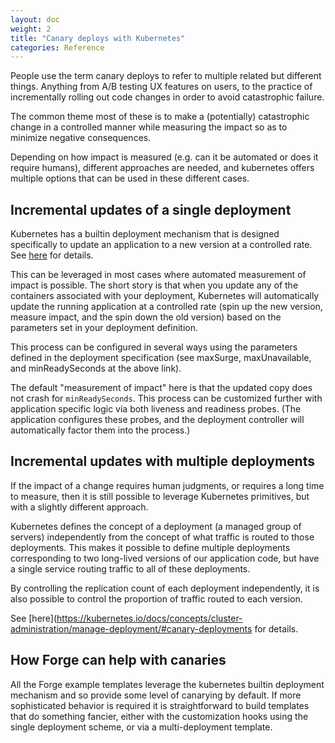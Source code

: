 ```yaml
---
layout: doc
weight: 2
title: "Canary deploys with Kubernetes"
categories: Reference
---
```

People use the term canary deploys to refer to multiple related but
different things. Anything from A/B testing UX features on users, to
the practice of incrementally rolling out code changes in order to
avoid catastrophic failure.

The common theme most of these is to make a (potentially) catastrophic
change in a controlled manner while measuring the impact so as to
minimize negative consequences.

Depending on how impact is measured (e.g. can it be automated or does
it require humans), different approaches are needed, and kubernetes
offers multiple options that can be used in these different cases.

## Incremental updates of a single deployment

Kubernetes has a builtin deployment mechanism that is designed
specifically to update an application to a new version at a controlled
rate. See
[here](https://kubernetes.io/docs/concepts/workloads/controllers/deployment/)
for details.

This can be leveraged in most cases where automated measurement of
impact is possible. The short story is that when you update any of the
containers associated with your deployment, Kubernetes will
automatically update the running application at a controlled rate
(spin up the new version, measure impact, and the spin down the old
version) based on the parameters set in your deployment definition.

This process can be configured in several ways using the parameters
defined in the deployment specification (see maxSurge, maxUnavailable,
and minReadySeconds at the above link).

The default "measurement of impact" here is that the updated copy does
not crash for `minReadySeconds`. This process can be customized further
with application specific logic via both liveness and readiness
probes. (The application configures these probes, and the deployment
controller will automatically factor them into the process.)

## Incremental updates with multiple deployments

If the impact of a change requires human judgments, or requires a long
time to measure, then it is still possible to leverage Kubernetes
primitives, but with a slightly different approach.

Kubernetes defines the concept of a deployment (a managed group of
servers) independently from the concept of what traffic is routed to
those deployments. This makes it possible to define multiple
deployments corresponding to two long-lived versions of our
application code, but have a single service routing traffic to all of
these deployments.

By controlling the replication count of each deployment independently,
it is also possible to control the proportion of traffic routed to
each version.

See
[here](https://kubernetes.io/docs/concepts/cluster-administration/manage-deployment/#canary-deployments
for details.

## How Forge can help with canaries

All the Forge example templates leverage the kubernetes builtin
deployment mechanism and so provide some level of canarying by
default. If more sophisticated behavior is required it is
straightforward to build templates that do something fancier, either
with the customization hooks using the single deployment scheme, or
via a multi-deployment template.
